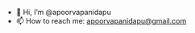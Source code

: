 - 👋 Hi, I’m @apoorvapanidapu
- 📫 How to reach me: apoorvapanidapu@gmail.com

<!---
apoorvapanidapu/apoorvapanidapu is a ✨ special ✨ repository because its `README.md` (this file) appears on your GitHub profile.
You can click the Preview link to take a look at your changes.
--->
